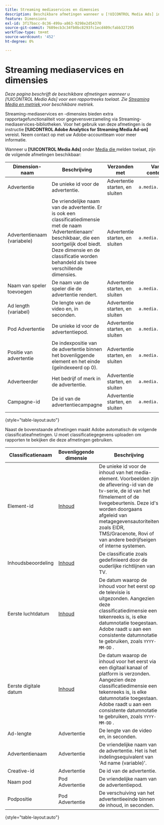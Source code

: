 ```yaml
---
title: Streaming mediaservices en dimensies
description: Beschikbare afmetingen wanneer u [!UICONTROL Media Ads] inschakelt voor een rapportsuite.
feature: Dimensions
exl-id: 3f17bacc-8c36-499a-a863-9298e2d54370
source-git-commit: 7609ecb3c34fb0bc8293fc1ecd409cfabb327295
workflow-type: tm+mt
source-wordcount: '452'
ht-degree: 0%

---
```


# Streaming mediaservices en dimensies

*Deze pagina beschrijft de beschikbare afmetingen wanneer u [!UICONTROL Media Ads] voor een rapportreeks toelaat. Zie [ Streaming Media en metriek ](../metrics/sm-ads.md) voor beschikbare metriek.*

Streaming-mediaservices en -dimensies bieden extra rapportagefunctionaliteit voor gegevensverzameling via Streaming-mediaservices-bibliotheken. Voor het gebruik van deze afmetingen is de instructie **[!UICONTROL Adobe Analytics for Streaming Media Ad-on]** vereist. Neem contact op met uw Adobe-accountteam voor meer informatie.

Wanneer u **[!UICONTROL Media Ads]** onder [ Media die ](/help/admin/admin/c-manage-report-suites/c-edit-report-suites/media-management.md) melden toelaat, zijn de volgende afmetingen beschikbaar:

| Dimension-naam | Beschrijving | Verzonden met | Variabele van contextgegevens |
| --- | --- | --- | --- |
| Advertentie | De unieke id voor de advertentie. | Advertentie starten, en sluiten | `a.media.ad.name` |
| Advertentienaam (variabele) | De vriendelijke naam van de advertentie. Er is ook een classificatiedimensie met de naam &#39;Advertentienaam&#39; beschikbaar, die een soortgelijk doel biedt. Deze dimensie en de classificatie worden behandeld als twee verschillende dimensies. | Advertentie starten, en sluiten | `a.media.ad.friendlyName` |
| Naam van speler toevoegen | De naam van de speler die de advertentie rendert. | Advertentie starten, en sluiten | `a.media.ad.playerName` |
| Ad length (variabel) | De lengte van de video en, in seconden. | Advertentie starten, en sluiten | `a.media.ad.length` |
| Pod Advertentie | De unieke id voor de advertentiepod. | Advertentie starten, en sluiten | `a.media.ad.pod` |
| Positie van advertentie | De indexpositie van de advertentie binnen het bovenliggende element en het einde (geïndexeerd op 0). | Advertentie starten, en sluiten | `a.media.ad.podPosition` |
| Adverteerder | Het bedrijf of merk in de advertentie. | Advertentie starten, en sluiten | `a.media.ad.advertiser` |
| Campagne-id | De id van de advertentiecampagne | Advertentie starten, en sluiten | `a.media.ad.campaign` |

{style="table-layout:auto"}

Naast de bovenstaande afmetingen maakt Adobe automatisch de volgende classificatieafmetingen. U moet classificatiegegevens uploaden om rapporten te bekijken die deze afmetingen gebruiken.

| Classificatienaam | Bovenliggende dimensie | Beschrijving |
| --- | --- | --- |
| Element-id | [ Inhoud ](sm-core.md) | De unieke id voor de inhoud van het media-element. Voorbeelden zijn de aflevering-id van de tv-serie, de id van het filmelement of de livegebeurtenis. Deze id&#39;s worden doorgaans afgeleid van metagegevensautoriteiten zoals EIDR, TMS/Gracenote, Rovi of van andere bedrijfseigen of interne systemen. |
| Inhoudsbeoordeling | [ Inhoud ](sm-core.md) | De classificatie zoals gedefinieerd door de ouderlijke richtlijnen van TV. |
| Eerste luchtdatum | [ Inhoud ](sm-core.md) | De datum waarop de inhoud voor het eerst op de televisie is uitgezonden. Aangezien deze classificatiedimensie een tekenreeks is, is elke datumnotatie toegestaan. Adobe raadt u aan een consistente datumnotatie te gebruiken, zoals `YYYY-MM-DD` . |
| Eerste digitale datum | [ Inhoud ](sm-core.md) | De datum waarop de inhoud voor het eerst via een digitaal kanaal of platform is verzonden. Aangezien deze classificatiedimensie een tekenreeks is, is elke datumnotatie toegestaan. Adobe raadt u aan een consistente datumnotatie te gebruiken, zoals `YYYY-MM-DD` . |
| Ad-lengte | Advertentie | De lengte van de video en, in seconden. |
| Advertentienaam | Advertentie | De vriendelijke naam van de advertentie. Het is het indelingsequivalent van &#39;Ad name (variable)&#39;. |
| Creative-id | Advertentie | De id van de advertentie. |
| Naam pod | Pod Advertentie | De vriendelijke naam van de advertentiepod. |
| Podpositie | Pod Advertentie | De verschuiving van het advertentieeinde binnen de inhoud, in seconden. |

{style="table-layout:auto"}
